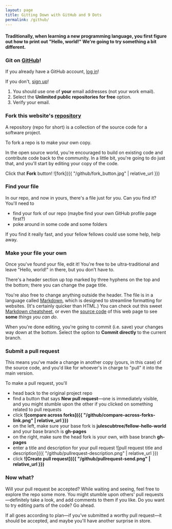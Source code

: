 ```yaml
---
layout: page
title: Gitting Down with GitHub and 9 Dots
permalink: /github/
---
```


#### Traditionally, when learning a new programming language, you first figure out how to print out "Hello, world!" We're going to try something a bit different.

### Git on [GitHub](https://github.com/)!

If you already have a GitHub account, [log in](https://github.com/login)!

If you don't, [sign up](https://github.com/join?source=header-home)!

1. You should use one of **your** email addresses (not your work email).
2. Select the **Unlimited public repositories for free** option.
3. Verify your email.

### Fork this website's [repository](https://github.com/julescubtree/fellow-hello-world/)

A repository (repo for short) is a collection of the source code for a software project.

To fork a repo is to make your own copy.

In the open source world, you're encouraged to build on existing code and contribute code back to the community. In a little bit, you're going to do just that, and you'll start by editing your copy of the code.

Click that **Fork** button! ![fork]({{ "/github/fork_button.jpg" | relative_url }})

### Find **your** file

In our repo, and now in yours, there's a file just for you. Can you find it? You'll need to

* find your fork of our repo (maybe find your own GitHub profile page first?)
* poke around in some code and some folders

If you find it really fast, and your fellow fellows could use some help, help away.

### Make your file your own

Once you've found your file, edit it! You're free to be ultra-traditional and leave "Hello, world!" in there, but you don't have to.

There's a header section up top marked by three hyphens on the top and the bottom; there you can change the page title.

You're also free to change anything outside the header. The file is in a language called [Markdown](https://daringfireball.net/projects/markdown/), which is designed to streamline formatting for websites. (It's certainly quicker than HTML.) You can check out this sweet [Markdown cheatsheet](https://github.com/adam-p/markdown-here/wiki/Markdown-Cheatsheet), or even the [source code](https://raw.githubusercontent.com/julescubtree/fellow-hello-world/gh-pages/github/github.md) of this web page to see **some** _things you can do_.

When you're done editing, you're going to commit (i.e. save) your changes way down at the bottom. Select the option to **Commit directly** to the current branch.

### Submit a pull request

This means you've made a change in another copy (yours, in this case) of the source code, and you'd like for whoever's in charge to "pull" it into the main version.

To make a pull request, you'll

* head back to the original project repo
* find a button that says **New pull request**—one is immediately visible, and you might stumble upon the other if you clicked on something related to pull requests
* click **![compare across forks]({{ "/github/compare-across-forks-link.png" | relative_url }})**
* on the left, make sure your base fork is **julescubtree/fellow-hello-world** and your base branch is **gh-pages**
* on the right, make sure the head fork is your own, with base branch **gh-pages**
* enter a title and description for your pull request ![pull request title and description]({{ "/github/pullrequest-description.png" | relative_url }})
* click **![Create pull request]({{ "/github/pullrequest-send.png" | relative_url }})**

### Now what?

Will your pull request be accepted? While waiting and seeing, feel free to explore the repo some more. You might stumble upon others' pull requests—definitely take a look, and add comments to them if you like. Do you want to try editing parts of the code? Go ahead.

If all goes according to plan—if you've submitted a worthy pull request—it should be accepted, and maybe you'll have another surprise in store.
